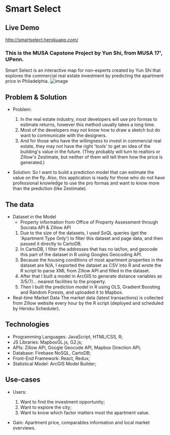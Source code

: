 # Smart Select

## Live Demo

http://smartselect.herokuapp.com/

### This is the MUSA Capstone Project by Yun Shi, from MUSA 17', UPenn.

Smart Select is an interactive map for non-experts created by Yun Shi that explores the commercial real estate investment by predicting the apartment price in Philadelphia.
![image](./poster.jpg)

## Problem & Solution

- Problem:
  1) In the real estate industry, most developers will use pro formas to estimate returns, however this method usually takes a long time.
  2) Most of the developers may not know how to draw a sketch but do want to communicate with the designers.
  3) And for those who have the willingness to invest in commercial real estate, they may not have the right 'tools' to get an idea of the building's value in the future. (They probably will turn to realtors or Zillow's Zestimate, but neither of them will tell them how the price is generated.)

- Solution:
  So I want to build a prediction model that can estimate the value on the fly. Also, this application is ready for those who do not have professional knowledge to use the pro formas and want to know more than the prediction (like Zestimate).

## The data

- Dataset in the Model
  - Property information from Office of Property Assessment through Socrata API & Zillow API
  1) Due to the size of the datasets, I used SoQL queries (get the 'Apartment Type Only') to filter this dataset and page data, and then passed it directly to CartoDB.
  2) In CartoDB, I filter the addresses that has no lat/lon, and geocode this part of the dataset in R using Googles Geocoding API.
  3) Because the housing conditions of most apartment properties in the dataset are N/A, I exported the dataset as CSV into R and wrote the R script to parse XML from Zillow API and filled in the dataset.
  4) After that I built a model in ArcGIS to generate distance variables as 3/5/7/... nearest facilities to the property.
  5) Then I built the prediction model in R using OLS, Gradient Boosting and Random Forests, and uploaded it to Mapbox.
- Real-time Market Data
  The market data (latest transactions) is collected from Zillow website every hour by the R script (deployed and scheduled by Heroku Scheduler).

## Technologies

- Programming Languages:
  JavaScript, HTML/CSS, R;
- JS Libraries:
  MapboxGL.js, G2.js;
- APIs:
  Zillow API, Google Geocode API, Mapbox Direction API;
- Database:
  Firebase NoSQL, CartoDB;
- Front-End Framework:
  React, Redux;
- Statistical Model:
  ArcGIS Model Builder;

## Use-cases

- Users:
  1) Want to find the investment opportunity;
  2) Want to explore the city;
  3) Want to know which factor matters most the apartment value.

- Gain:
  Apartment price, comparables information and local market overviews.